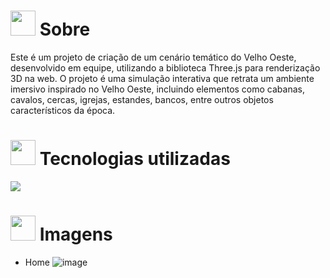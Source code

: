 # <img height="40" src="https://user-images.githubusercontent.com/84249945/219458363-0df46081-95bd-4878-a828-541457541cbd.png"/> Sobre
Este é um projeto de criação de um cenário temático do Velho Oeste, desenvolvido em equipe, utilizando a biblioteca Three.js para renderização 3D na web. O projeto é uma simulação interativa que retrata um ambiente imersivo inspirado no Velho Oeste, incluindo elementos como cabanas, cavalos, cercas, igrejas, estandes, bancos, entre outros objetos característicos da época.

# <img height="40" src="https://user-images.githubusercontent.com/84249945/219471565-77dd520e-41ee-41f8-8fb9-0e259535a867.png"/> Tecnologias utilizadas
<p>
  <a href="https://skillicons.dev">
    <img src="https://skillicons.dev/icons?i=html,css,blender,threejs" />
  </a>
</p>

# <img height="40" src="https://user-images.githubusercontent.com/84249945/219472556-367952b0-d430-495e-87b9-3f4611bdab21.png" /> Imagens

- Home
![image](https://github.com/user-attachments/assets/3ee90374-30d5-4446-98e0-97bcab054764)




